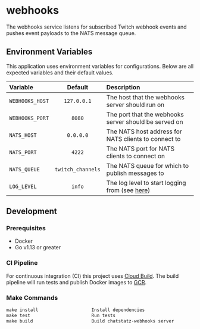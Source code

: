 # webhooks

The webhooks service listens for subscribed Twitch webhook events and
pushes event payloads to the NATS message queue.

## Environment Variables

This application uses environment variables for configurations.
Below are all expected variables and their default values.

| Variable | Default | Description |
|:---------|:-------:|:------------|
| `WEBHOOKS_HOST` | `127.0.0.1` | The host that the  webhooks server should run on |
| `WEBHOOKS_PORT` | `8080` | The port that the webhooks server should be served on |
| `NATS_HOST` | `0.0.0.0` | The NATS host address for NATS clients to connect to |
| `NATS_PORT` | `4222` | The NATS port for NATS clients to connect on |
| `NATS_QUEUE` | `twitch_channels` | The NATS queue for which to publish messages to |
| `LOG_LEVEL` | `info` | The log level to start logging from (see [here](https://github.com/chatstatz/logger)) |

## Development

### Prerequisites

- Docker
- Go v1.13 or greater

### CI Pipeline

For continuous integration (CI) this project uses [Cloud Build](https://cloud.google.com/cloud-build/).
The build pipeline will run tests and publish Docker images to [GCR](https://cloud.google.com/container-registry/).

### Make Commands

```txt
make install                    Install dependencies
make test                       Run tests
make build                      Build chatstatz-webhooks server
```
